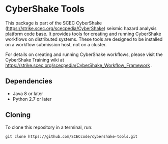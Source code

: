 # CyberShake Tools

This package is part of the SCEC CyberShake (https://strike.scec.org/scecpedia/CyberShake) seismic hazard analysis platform code base.  It provides tools for creating and running CyberShake workflows on distributed systems.  These tools are designed to be installed on a workflow submission host, not on a cluster.

For details on creating and running CyberShake workflows, please visit the CyberShake Training wiki at https://strike.scec.org/scecpedia/CyberShake_Workflow_Framework .

## Dependencies
* Java 8 or later
* Python 2.7 or later

## Cloning
To clone this repository in a terminal, run:

```
git clone https://github.com/SCECcode/cybershake-tools.git
```
